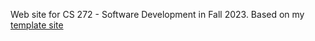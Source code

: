 Web site for CS 272 - Software Development in Fall 2023. Based on my [template site](http://github.com/phpeterson-usf/site)